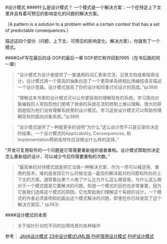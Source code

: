 
#设计模式
####什么是设计模式？
一个模式是一个解决方案：一个在特定上下文里并且有着可预见的影响变化的问题的解决方案。

（A pattern is a solution to a problem within a certain context that has a set of predictable consequences.）

描述这四个部分（问题、上下文、可预见的影响变化、解决方案），你就有了一个模式。

####GoF写在最后的话
GOF的最后一章 GOF把它称作回到1995（在书后面的同一章）

> “设计模式为设计者提供了一套通用的词汇表来交流，记录文档或者探索设计。设计模式用一个更高的抽象创造了一个更简单系统相比用编程语言描述一个设计思路。设计模式提高了你的设计和同事讨论设计的高度。”(p389)

> “理解这本书里的设计模式可以让你更容易的理解现有的系统。学习面向对象编程的人常抱怨他们使用了继承的系统在流的控制上难以理解。很大的原因是因为他们没有理解系统里的设计模式。学习这些设计模式可以帮助你理解现有的面向对象系统。”(p389)


> “设计模式提供了一种能更多的说明“为什么”这么设计而不只是记录你决定的结果。一个设计模式的Applicability, Consequences, 和Implementation帮助指导你应该做出什么样的选择。”

> 
“开发可复用软件的一个问题是它常需要重新组织或者重构。设计模式帮助你决定怎么重新组织设计，可以减少今后你需要重构的次数。”

> “最简单的对待模式就是把它当做一种解决方案，作为一项可以被适用、重用的技术。难的是发现它什么时候合适--最佳的解决面对的问题和所处的上下文的方案。通常看出某个人做了什么比为什么这么做容易，为什么这么做对于一个模式就是它要解决的问题。知道一个模式的目的也非常重要，因为它是我们选择这个模式的原因。它也帮助我们理解这个系统的设计。一个模式的作者必须查明和刻画出这个模式解决的问题，即使在你已经发现了这个解决方案后。” (p393)

####设计模式的本质
>关于指针针对的不同的应用场景的各种操作



参考：
[JAVA设计模式](http://blog.csdn.net/chenssy/article/category/1424118)
[23中设计模式UML图](http://www.cnblogs.com/beijiguangyong/archive/2010/11/15/2302807.html?plg_nld=1&plg_uin=1&plg_auth=1&plg_nld=1&plg_usr=1&plg_vkey=1&plg_dev=1#_Toc281750445)
[PHP常用设计模式](http://www.admin10000.com/document/7115.html)
[PHP设计模式](https://github.com/domnikl/DesignPatternsPHP)